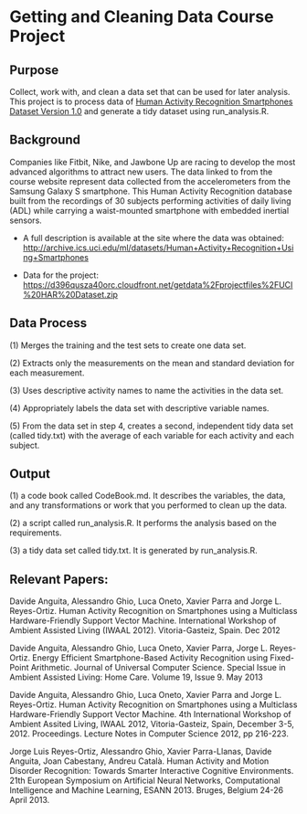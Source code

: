 # Getting and Cleaning Data Course Project

## Purpose
Collect, work with, and clean a data set that can be used for later analysis. This project is to process data of [Human Activity Recognition Smartphones Dataset Version 1.0](https://d39qusza40orc.cloudfront.net/getdata%2Fprojectfiles%2FUCI%20HAR%20Dataset.zip) and generate a tidy dataset using run_analysis.R. 

## Background
Companies like Fitbit, Nike, and Jawbone Up are racing to develop the most advanced algorithms to attract new users. The data linked to from the course website represent data collected from the accelerometers from the Samsung Galaxy S smartphone. This Human Activity Recognition database built from the recordings of 30 subjects performing activities of daily living (ADL) while carrying a waist-mounted smartphone with embedded inertial sensors.

* A full description is available at the site where the data was obtained: http://archive.ics.uci.edu/ml/datasets/Human+Activity+Recognition+Using+Smartphones

* Data for the project: https://d396qusza40orc.cloudfront.net/getdata%2Fprojectfiles%2FUCI%20HAR%20Dataset.zip

## Data Process
(1) Merges the training and the test sets to create one data set.  

(2) Extracts only the measurements on the mean and standard deviation for each measurement.  

(3) Uses descriptive activity names to name the activities in the data set.  

(4) Appropriately labels the data set with descriptive variable names.  

(5) From the data set in step 4, creates a second, independent tidy data set (called tidy.txt) with the average of each variable for each activity and each subject.  

## Output
(1) a code book called CodeBook.md. It describes the variables, the data, and any transformations or work that you performed to clean up the data.  

(2) a script called run_analysis.R. It performs the analysis based on the requirements.  

(3) a tidy data set called tidy.txt. It is generated by run_analysis.R.


## Relevant Papers:

Davide Anguita, Alessandro Ghio, Luca Oneto, Xavier Parra and Jorge L. Reyes-Ortiz. Human Activity Recognition on Smartphones using a Multiclass Hardware-Friendly Support Vector Machine. International Workshop of Ambient Assisted Living (IWAAL 2012). Vitoria-Gasteiz, Spain. Dec 2012 

Davide Anguita, Alessandro Ghio, Luca Oneto, Xavier Parra, Jorge L. Reyes-Ortiz. Energy Efficient Smartphone-Based Activity Recognition using Fixed-Point Arithmetic. Journal of Universal Computer Science. Special Issue in Ambient Assisted Living: Home Care. Volume 19, Issue 9. May 2013

Davide Anguita, Alessandro Ghio, Luca Oneto, Xavier Parra and Jorge L. Reyes-Ortiz. Human Activity Recognition on Smartphones using a Multiclass Hardware-Friendly Support Vector Machine. 4th International Workshop of Ambient Assited Living, IWAAL 2012, Vitoria-Gasteiz, Spain, December 3-5, 2012. Proceedings. Lecture Notes in Computer Science 2012, pp 216-223. 

Jorge Luis Reyes-Ortiz, Alessandro Ghio, Xavier Parra-Llanas, Davide Anguita, Joan Cabestany, Andreu Català. Human Activity and Motion Disorder Recognition: Towards Smarter Interactive Cognitive Environments. 21th European Symposium on Artificial Neural Networks, Computational Intelligence and Machine Learning, ESANN 2013. Bruges, Belgium 24-26 April 2013.
